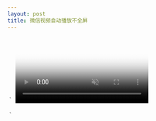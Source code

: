 ```yaml
---
layout: post
title: 微信视频自动播放不全屏
---
```

｀
<video preload="auto" loop="" webkit-playsinline="true" muted="" poster="images/header.ef9f192a.jpg" class="hidden-xs" id="myVideo">
  <!-- <source data-src="images/polina.webm" type="video/webm" /> -->
  <source src="http://www.yunmodel.com/video/low-bg.11852c36.mp4" type="video/mp4"> </video>

<script src="http://res.wx.qq.com/open/js/jweixin-1.0.0.js"></script>
<script>
  //一般情况下，这样就可以自动播放了，但是一些奇葩iPhone机不可以
  document.getElementById('myVideo').play();
  //必须在微信Weixin JSAPI的WeixinJSBridgeReady才能生效
  document.addEventListener("WeixinJSBridgeReady", function() {
    document.getElementById('myVideo').play();
  }, false);
</script>
｀
